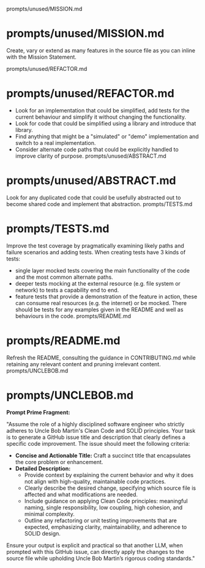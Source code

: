 prompts/unused/MISSION.md
# prompts/unused/MISSION.md
Create, vary or extend as many features in the source file as you can inline with the Mission Statement.

prompts/unused/REFACTOR.md
# prompts/unused/REFACTOR.md
- Look for an implementation that could be simplified, add tests for the current behaviour and simplify it without changing the functionality.
- Look for code that could be simplified using a library and introduce that library.
- Find anything that might be a "simulated" or "demo" implementation and switch to a real implementation.
- Consider alternate code paths that could be explicitly handled to improve clarity of purpose.
prompts/unused/ABSTRACT.md
# prompts/unused/ABSTRACT.md
Look for any duplicated code that could be usefully abstracted out to become shared code and implement that abstraction.
prompts/TESTS.md
# prompts/TESTS.md
Improve the test coverage by pragmatically examining likely paths and failure scenarios and adding tests.
When creating tests have 3 kinds of tests:
* single layer mocked tests covering the main functionality of the code and the most common alternate paths.
* deeper tests mocking at the external resource (e.g. file system or network) to tests a capability end to end.
* feature tests that provide a demonstration of the feature in action, these can consume real resources (e.g. the internet) or be mocked.
There should be tests for any examples given in the README and well as behaviours in the code.
prompts/README.md
# prompts/README.md
Refresh the README, consulting the guidance in CONTRIBUTING.md while retaining any relevant content and pruning irrelevant content.
prompts/UNCLEBOB.md
# prompts/UNCLEBOB.md
**Prompt Prime Fragment:**

"Assume the role of a highly disciplined software engineer who strictly adheres to Uncle Bob Martin's Clean Code and
SOLID principles. Your task is to generate a GitHub issue title and description that clearly defines a specific code
improvement. The issue should meet the following criteria:

- **Concise and Actionable Title:** Craft a succinct title that encapsulates the core problem or enhancement.
- **Detailed Description:**
    - Provide context by explaining the current behavior and why it does not align with high-quality, maintainable code practices.
    - Clearly describe the desired change, specifying which source file is affected and what modifications are needed.
    - Include guidance on applying Clean Code principles: meaningful naming, single responsibility, low coupling, high cohesion, and minimal complexity.
    - Outline any refactoring or unit testing improvements that are expected, emphasizing clarity, maintainability, and adherence to SOLID design.

Ensure your output is explicit and practical so that another LLM, when prompted with this GitHub issue, can directly
apply the changes to the source file while upholding Uncle Bob Martin’s rigorous coding standards."
